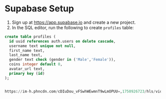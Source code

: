 # Supabase Setup

1. Sign up at https://app.supabase.io and create a new project.
2. In the SQL editor, run the following to create `profiles` table:

```sql
create table profiles (
  id uuid references auth.users on delete cascade,
  username text unique not null,
  first_name text,
  last_name text,
  gender text check (gender in ('Male','Female')),
  coins integer default 0,
  avatar_url text,
  primary key (id)
);


https://im-h.phncdn.com/cDIuDou_vFSwhWEwmnT9wLmOPUU=,1750926723/hls/videos/202506/22/470720835/720P_4000K_470720835.mp4/master.m3u8?
